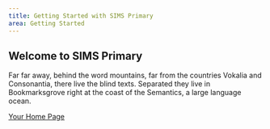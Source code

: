 ```yaml
---
title: Getting Started with SIMS Primary
area: Getting Started
---
```

## Welcome to SIMS Primary

Far far away, behind the word mountains, far from the countries Vokalia and Consonantia, there live the blind texts. Separated they live in Bookmarksgrove right at the coast of the Semantics, a large language ocean.

[Your Home Page](your-home-page.md)

